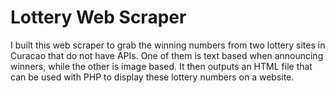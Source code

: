 # Lottery Web Scraper
I built this web scraper to grab the winning numbers from two lottery sites in Curacao that do not have APIs. One of them is text based when announcing winners, while the other is image based. It then outputs an HTML file that can be used with PHP to display these lottery numbers on a website.
